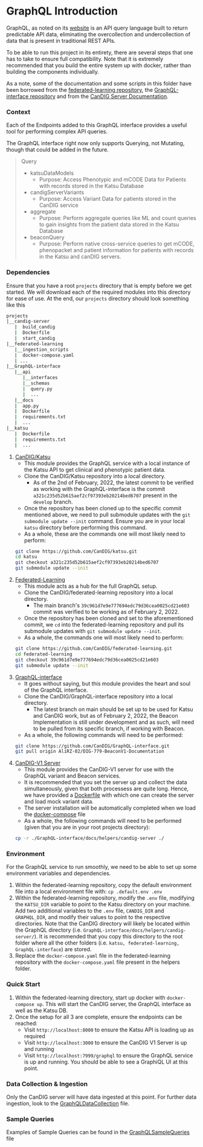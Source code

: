 # GraphQL Introduction

GraphQL, as noted on its [website](https://www.graphql.org) is an API query language built to return predictable API data, eliminating the overcollection and undercollection of data that is present in traditional REST APIs.

To be able to run this project in its entirety, there are several steps that one has to take to ensure full compatibility. Note that it is extremely recommended that you build the entire system up with docker, rather than building the components individually.

As a note, some of the documentation and some scripts in this folder have been borrowed from the [federated-learning repository](https://github.com/CanDIG/federated-learning), the [GraphQL-interface repository](https://github.com/CanDIG/GraphQL-interface) and from the [CanDIG Server Documentation](https://candig-server.readthedocs.io/en/v1.5.0-alpha/index.html).

### Context

Each of the Endpoints added to this GraphQL interface provides a useful tool for performing complex API queries.

The GraphQL interface right now only supports Querying, not Mutating, though that could be added in the future.

> Query
>
> - katsuDataModels
>   - Purpose: Access Phenotypic and mCODE Data for Patients with records stored in the Katsu Database
> - candigServerVariants
>   - Purpose: Access Variant Data for patients stored in the CanDIG service
> - aggregate
>   - Purpose: Perform aggregate queries like ML and count queries to gain insights from the patient data stored in the Katsu Database
> - beaconQuery
>   - Purpose: Perform native cross-service queries to get mCODE, phenopacket and patient information for patients with records in the Katsu and canDIG servers.

### Dependencies

Ensure that you have a root `projects` directory that is empty before we get started. We will download each of the required modules into this directory for ease of use. At the end, our `projects` directory should look something like this

```bash
projects
|__candig-server
   |  build_candig
   |  Dockerfile
   |  start_candig
|__federated-learning
   |__ingestion_scripts
   |  docker-compose.yaml
   | ...
|__GraphQL-interface
   |__api
      |__interfaces
      |__schemas
      |  query.py
      |  ...
   |__docs
   |  app.py
   |  Dockerfile
   |  requirements.txt
   |  ...
|__katsu
   |  Dockerfile
   |  requirements.txt
   |  ...
```

1. [CanDIG/Katsu](https://github.com/CanDIG/katsu)
   - This module provides the GraphQL service with a local instance of the Katsu API to get clinical and phenotypic patient data.
   - Clone the CanDIG/Katsu repository into a local directory.
     - As of the 2nd of February, 2022, the latest commit to be verified as working with the GraphQL-interface is the commit `a321c235d52b615aef2cf97393eb20214bed6707` present in the `develop` branch.
   - Once the repository has been cloned up to the specific commit mentioned above, we need to pull submodule updates with the `git submodule update --init` command. Ensure you are in your local `katsu` directory before performing this command.
   - As a whole, these are the commands one will most likely need to perform:
   ```bash
   git clone https://github.com/CanDIG/katsu.git
   cd katsu
   git checkout a321c235d52b615aef2cf97393eb20214bed6707
   git submodule update --init
   ```
2. [Federated-Learning](https://github.com/CanDIG/federated-learning)
   - This module acts as a hub for the full GraphQL setup.
   - Clone the CanDIG/federated-learning repository into a local directory.
     - The main branch's `39c961d7e9e777694edc79d36cea0025cd21e603` commit was verified to be working as of February 2, 2022.
   - Once the repository has been cloned and set to the aforementioned commit, we `cd` into the federated-learning repository and pull its submodule updates with `git submodule update --init`.
   - As a whole, the commands one will most likely need to perform:
   ```bash
   git clone https://github.com/CanDIG/federated-learning.git
   cd federated-learning
   git checkout 39c961d7e9e777694edc79d36cea0025cd21e603
   git submodule update --init
   ```
3. [GraphQL-interface](https://github.com/CanDIG/GraphQL-interface)
   - It goes without saying, but this module provides the heart and soul of the GraphQL interface.
   - Clone the CanDIG/GraphQL-interface repository into a local directory.
     - The latest branch on main should be set up to be used for Katsu and CanDIG work, but as of February 2, 2022, the Beacon Implementation is still under development and as such, will need to be pulled from its specific branch, if working with Beacon.
   - As a whole, the following commands will need to be performed:
   ```bash
   git clone https://github.com/CanDIG/GraphQL-interface.git
   git pull origin AliRZ-02/DIG-779-BeaconV1-Documentation
   ```
4. [CanDIG-V1 Server](https://candig-server.readthedocs.io/en/v1.5.0-alpha/index.html)
   - This module provides the CanDIG-V1 server for use with the GraphQL variant and Beacon services.
   - It is recommended that you set the server up and collect the data simultaneously, given that both processess are quite long. Hence, we have provided a [Dockerfile](helpers/candig-server/Dockerfile) with which one can create the server and load mock variant data.
   - The server installation will be automatically completed when we load the [docker-compose](helpers/docker-compose.yaml) file
   - As a whole, the following commands will need to be performed (given that you are in your root projects directory):
   ```bash
   cp -r ./GraphQL-interface/docs/helpers/candig-server ./
   ```

### Environment

For the GraphQL service to run smoothly, we need to be able to set up some environment variables and dependencies.

1. Within the federated-learning repository, copy the default environment file into a local environment file with: `cp .default.env .env`
2. Within the federated-learning repository, modify the `.env` file, modifying the `KATSU_DIR` variable to point to the Katsu directory on your machine. Add two additional variables to the `.env` file, `CANDIG_DIR` and `GRAPHQL_DIR`, and modify their values to point to the respective directories. Note that the CanDIG directory will likely be located within the GraphQL directory (i.e. `GraphQL-interface/docs/helpers/candig-server/`). It is recommended that you copy this directory to the root folder where all the other folders (i.e. `katsu, federated-learning, GraphQL-interface`) are stored.
3. Replace the `docker-compose.yaml` file in the federated-learning repository with the `docker-compose.yaml` file present in the helpers folder.

### Quick Start

1. Within the federated-learning directory, start up docker with `docker-compose up`. This will start the CanDIG server, the GraphQL interface as well as the Katsu DB.
2. Once the setup for all 3 are complete, ensure the endpoints can be reached:
   - Visit `http://localhost:8000` to ensure the Katsu API is loading up as required
   - Visit `http://localhost:3000` to ensure the CanDIG V1 Server is up and running
   - Visit `http://localhost:7999/graphql` to ensure the GraphQL service is up and running. You should be able to see a GraphiQL UI at this point.

### Data Collection & Ingestion

Only the CanDIG server will have data ingested at this point. For further data ingestion, look to the [GraphQLDataCollection](GraphQLDataCollection.md) file.

### Sample Queries

Examples of Sample Queries can be found in the [GraphQLSampleQueries](GraphQLSampleQueries.md) file
